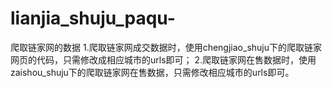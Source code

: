 # lianjia_shuju_paqu-
爬取链家网的数据
1.爬取链家网成交数据时，使用chengjiao_shuju下的爬取链家网页的代码，只需修改成相应城市的urls即可；
2.爬取链家网在售数据时，使用zaishou_shuju下的爬取链家网在售数据，只需修改相应城市的urls即可。
